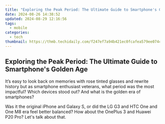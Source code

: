 ```yaml
---
title: "Exploring the Peak Period: The Ultimate Guide to Smartphone's Golden Age"
date: 2024-08-26 14:38:52
updated: 2024-08-29 12:16:56
tags:
  - mobile
categories:
  - tech
thumbnail: https://thmb.techidaily.com/f247ef7a94b421ec0fcafea579ee074c3050225ad0c19a044a9d73401964e5e7.jpg
---
```


## Exploring the Peak Period: The Ultimate Guide to Smartphone's Golden Age

It’s easy to look back on memories with rose tinted glasses and rewrite history but as smartphone enthusiast veterans, what period was the most impactful? Which devices stood out? And what is the golden era of smartphones?  
  
 Was it the original iPhone and Galaxy S, or did the LG G3 and HTC One and One M8 era feel better balanced? How about the OnePlus 3 and Huawei P20 Pro? Let's talk about that.

<ins class="adsbygoogle"
     style="display:block"
     data-ad-format="autorelaxed"
     data-ad-client="ca-pub-7571918770474297"
     data-ad-slot="1223367746"></ins>



<ins class="adsbygoogle"
     style="display:block"
     data-ad-client="ca-pub-7571918770474297"
     data-ad-slot="8358498916"
     data-ad-format="auto"
     data-full-width-responsive="true"></ins>
